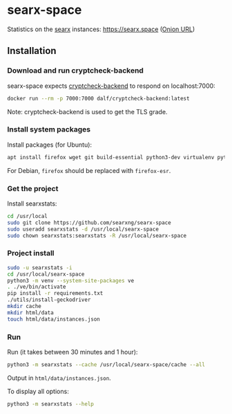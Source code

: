 # searx-space

Statistics on the [searx](https://searx.github.io/searx/) instances: https://searx.space ([Onion URL](http://searxspbitokayvkhzhsnljde7rqmn7rvoga6e4waeub3h7ug3nghoad.onion/))

## Installation

### Download and run cryptcheck-backend

searx-space expects [cryptcheck-backend](https://github.com/dalf/cryptcheck-backend) to respond on localhost:7000:

```sh
docker run --rm -p 7000:7000 dalf/cryptcheck-backend:latest
```

Note: cryptcheck-backend is used to get the TLS grade.

### Install system packages

Install packages (for Ubuntu):

```sh
apt install firefox wget git build-essential python3-dev virtualenv python3-virtualenv libxslt-dev zlib1g-dev libffi-dev libssl-dev libyaml-dev python3-ldns python3-venv tor
```

For Debian, `firefox` should be replaced with `firefox-esr`.

### Get the project

Install searxstats:

```sh
cd /usr/local
sudo git clone https://github.com/searxng/searx-space
sudo useradd searxstats -d /usr/local/searx-space
sudo chown searxstats:searxstats -R /usr/local/searx-space
```

### Project install

```sh
sudo -u searxstats -i
cd /usr/local/searx-space
python3 -m venv --system-site-packages ve
. ./ve/bin/activate
pip install -r requirements.txt
./utils/install-geckodriver
mkdir cache
mkdir html/data
touch html/data/instances.json
```

### Run

Run (it takes between 30 minutes and 1 hour):

```sh
python3 -m searxstats --cache /usr/local/searx-space/cache --all
```

Output in `html/data/instances.json`.

To display all options:

```sh
python3 -m searxstats --help
```
